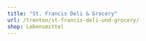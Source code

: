 ```yaml
---
title: "St. Francis Deli & Grocery"
url: /trenton/st-francis-deli-und-grocery/
shop: Lebensmittel
---
```

